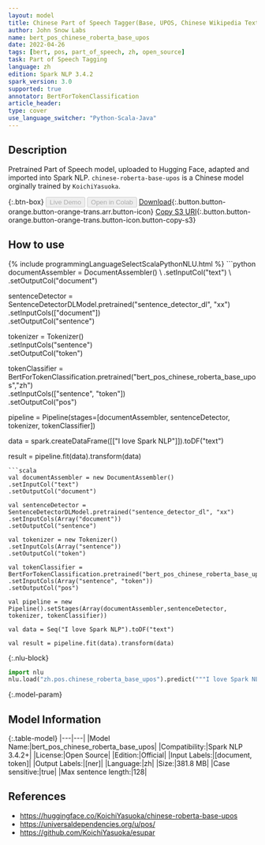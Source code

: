 ```yaml
---
layout: model
title: Chinese Part of Speech Tagger(Base, UPOS, Chinese Wikipedia Texts
author: John Snow Labs
name: bert_pos_chinese_roberta_base_upos
date: 2022-04-26
tags: [bert, pos, part_of_speech, zh, open_source]
task: Part of Speech Tagging
language: zh
edition: Spark NLP 3.4.2
spark_version: 3.0
supported: true
annotator: BertForTokenClassification
article_header:
type: cover
use_language_switcher: "Python-Scala-Java"
---
```


## Description

Pretrained Part of Speech model, uploaded to Hugging Face, adapted and imported into Spark NLP. `chinese-roberta-base-upos` is a Chinese model orginally trained by `KoichiYasuoka`.

{:.btn-box}
<button class="button button-orange" disabled>Live Demo</button>
<button class="button button-orange" disabled>Open in Colab</button>
[Download](https://s3.amazonaws.com/auxdata.johnsnowlabs.com/public/models/bert_pos_chinese_roberta_base_upos_zh_3.4.2_3.0_1650993193631.zip){:.button.button-orange.button-orange-trans.arr.button-icon}
[Copy S3 URI](s3://auxdata.johnsnowlabs.com/public/models/bert_pos_chinese_roberta_base_upos_zh_3.4.2_3.0_1650993193631.zip){:.button.button-orange.button-orange-trans.button-icon.button-copy-s3}

## How to use



<div class="tabs-box" markdown="1">
{% include programmingLanguageSelectScalaPythonNLU.html %}
```python
documentAssembler = DocumentAssembler() \
.setInputCol("text") \
.setOutputCol("document")

sentenceDetector = SentenceDetectorDLModel.pretrained("sentence_detector_dl", "xx")\
.setInputCols(["document"])\
.setOutputCol("sentence")

tokenizer = Tokenizer() \
.setInputCols("sentence") \
.setOutputCol("token")

tokenClassifier = BertForTokenClassification.pretrained("bert_pos_chinese_roberta_base_upos","zh") \
.setInputCols(["sentence", "token"]) \
.setOutputCol("pos")

pipeline = Pipeline(stages=[documentAssembler, sentenceDetector, tokenizer, tokenClassifier])

data = spark.createDataFrame([["I love Spark NLP"]]).toDF("text")

result = pipeline.fit(data).transform(data)
```
```scala
val documentAssembler = new DocumentAssembler() 
.setInputCol("text") 
.setOutputCol("document")

val sentenceDetector = SentenceDetectorDLModel.pretrained("sentence_detector_dl", "xx")
.setInputCols(Array("document"))
.setOutputCol("sentence")

val tokenizer = new Tokenizer() 
.setInputCols(Array("sentence"))
.setOutputCol("token")

val tokenClassifier = BertForTokenClassification.pretrained("bert_pos_chinese_roberta_base_upos","zh") 
.setInputCols(Array("sentence", "token")) 
.setOutputCol("pos")

val pipeline = new Pipeline().setStages(Array(documentAssembler,sentenceDetector, tokenizer, tokenClassifier))

val data = Seq("I love Spark NLP").toDF("text")

val result = pipeline.fit(data).transform(data)
```


{:.nlu-block}
```python
import nlu
nlu.load("zh.pos.chinese_roberta_base_upos").predict("""I love Spark NLP""")
```

</div>

{:.model-param}
## Model Information

{:.table-model}
|---|---|
|Model Name:|bert_pos_chinese_roberta_base_upos|
|Compatibility:|Spark NLP 3.4.2+|
|License:|Open Source|
|Edition:|Official|
|Input Labels:|[document, token]|
|Output Labels:|[ner]|
|Language:|zh|
|Size:|381.8 MB|
|Case sensitive:|true|
|Max sentence length:|128|

## References

- https://huggingface.co/KoichiYasuoka/chinese-roberta-base-upos
- https://universaldependencies.org/u/pos/
- https://github.com/KoichiYasuoka/esupar